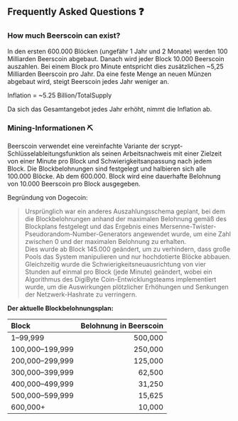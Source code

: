 ## Frequently Asked Questions ❓

### How much Beerscoin can exist?

In den ersten 600.000 Blöcken (ungefähr 1 Jahr und 2 Monate) werden 100 Milliarden Beerscoin abgebaut. Danach wird jeder Block 10.000 Beerscoin auszahlen. 
Bei einem Block pro Minute entspricht dies zusätzlichen ~5,25 Milliarden Beerscoin pro Jahr. 
Da eine feste Menge an neuen Münzen abgebaut wird, steigt Beerscoin jedes Jahr weniger an.

Inflation = ~5.25 Billion/TotalSupply

Da sich das Gesamtangebot jedes Jahr erhöht, nimmt die Inflation ab.

### Mining-Informationen ⛏

Beerscoin verwendet eine vereinfachte Variante der scrypt-Schlüsselableitungsfunktion als seinen Arbeitsnachweis mit einer Zielzeit von einer Minute pro Block und Schwierigkeitsanpassung nach jedem Block. 
Die Blockbelohnungen sind festgelegt und halbieren sich alle 100.000 Blöcke. Ab dem 600.000. Block wird eine dauerhafte Belohnung von 10.000 Beerscoin pro Block ausgegeben.

Begründung von Dogecoin:

>Ursprünglich war ein anderes Auszahlungsschema geplant, bei dem die Blockbelohnungen anhand der maximalen Belohnung gemäß des Blockplans festgelegt und das Ergebnis eines Mersenne-Twister-Pseudorandom-Number-Generators angewendet 
wurde, um eine Zahl zwischen 0 und der maximalen Belohnung zu erhalten.<br>
Dies wurde ab Block 145.000 geändert, um zu verhindern, dass große Pools das System manipulieren und nur hochdotierte Blöcke abbauen. Gleichzeitig wurde die Schwierigkeitsneuausrichtung von vier Stunden auf einmal pro Block (jede Minute) geändert, wobei ein Algorithmus des DigiByte Coin-Entwicklungsteams implementiert wurde, um die Auswirkungen plötzlicher Erhöhungen und Senkungen der Netzwerk-Hashrate zu verringern.


**Der aktuelle Blockbelohnungsplan:**

| Block                | Belohnung in Beerscoin |
| :------------------- | --------------------: |
| 1–99,999             |               500,000 |
| 100,000–199,999      |               250,000 |
| 200,000–299,999      |               125,000 |
| 300,000–399,999      |                62,500 |
| 400,000–499,999      |                31,250 |
| 500,000–599,999      |                15,625 |
| 600,000+             |                10,000 |
